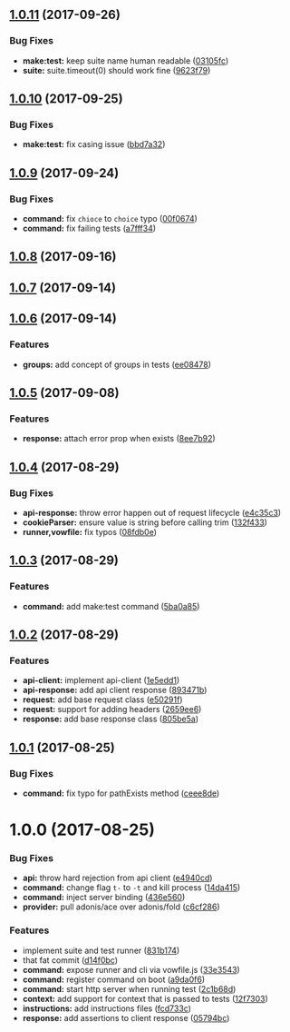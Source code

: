 <a name="1.0.11"></a>
## [1.0.11](https://github.com/adonisjs/adonis-vow/compare/v1.0.10...v1.0.11) (2017-09-26)


### Bug Fixes

* **make:test:** keep suite name human readable ([03105fc](https://github.com/adonisjs/adonis-vow/commit/03105fc))
* **suite:** suite.timeout(0) should work fine ([9623f79](https://github.com/adonisjs/adonis-vow/commit/9623f79))



<a name="1.0.10"></a>
## [1.0.10](https://github.com/adonisjs/adonis-vow/compare/v1.0.9...v1.0.10) (2017-09-25)


### Bug Fixes

* **make:test:** fix casing issue ([bbd7a32](https://github.com/adonisjs/adonis-vow/commit/bbd7a32))



<a name="1.0.9"></a>
## [1.0.9](https://github.com/adonisjs/adonis-vow/compare/v1.0.8...v1.0.9) (2017-09-24)


### Bug Fixes

* **command:** fix `chioce` to `choice` typo ([00f0674](https://github.com/adonisjs/adonis-vow/commit/00f0674))
* **command:** fix failing tests ([a7fff34](https://github.com/adonisjs/adonis-vow/commit/a7fff34))



<a name="1.0.8"></a>
## [1.0.8](https://github.com/adonisjs/adonis-vow/compare/v1.0.7...v1.0.8) (2017-09-16)



<a name="1.0.7"></a>
## [1.0.7](https://github.com/adonisjs/adonis-vow/compare/v1.0.6...v1.0.7) (2017-09-14)



<a name="1.0.6"></a>
## [1.0.6](https://github.com/adonisjs/adonis-vow/compare/v1.0.5...v1.0.6) (2017-09-14)


### Features

* **groups:** add concept of groups in tests ([ee08478](https://github.com/adonisjs/adonis-vow/commit/ee08478))



<a name="1.0.5"></a>
## [1.0.5](https://github.com/adonisjs/adonis-vow/compare/v1.0.4...v1.0.5) (2017-09-08)


### Features

* **response:** attach error prop when exists ([8ee7b92](https://github.com/adonisjs/adonis-vow/commit/8ee7b92))



<a name="1.0.4"></a>
## [1.0.4](https://github.com/adonisjs/adonis-vow/compare/v1.0.3...v1.0.4) (2017-08-29)


### Bug Fixes

* **api-response:** throw error happen out of request lifecycle ([e4c35c3](https://github.com/adonisjs/adonis-vow/commit/e4c35c3))
* **cookieParser:** ensure value is string before calling trim ([132f433](https://github.com/adonisjs/adonis-vow/commit/132f433))
* **runner,vowfile:** fix typos ([08fdb0e](https://github.com/adonisjs/adonis-vow/commit/08fdb0e))



<a name="1.0.3"></a>
## [1.0.3](https://github.com/adonisjs/adonis-vow/compare/v1.0.2...v1.0.3) (2017-08-29)


### Features

* **command:** add make:test command ([5ba0a85](https://github.com/adonisjs/adonis-vow/commit/5ba0a85))



<a name="1.0.2"></a>
## [1.0.2](https://github.com/adonisjs/adonis-vow/compare/v1.0.1...v1.0.2) (2017-08-29)


### Features

* **api-client:** implement api-client ([1e5edd1](https://github.com/adonisjs/adonis-vow/commit/1e5edd1))
* **api-response:** add api client response ([893471b](https://github.com/adonisjs/adonis-vow/commit/893471b))
* **request:** add base request class ([e50291f](https://github.com/adonisjs/adonis-vow/commit/e50291f))
* **request:** support for adding headers ([2659ee6](https://github.com/adonisjs/adonis-vow/commit/2659ee6))
* **response:** add base response class ([805be5a](https://github.com/adonisjs/adonis-vow/commit/805be5a))



<a name="1.0.1"></a>
## [1.0.1](https://github.com/adonisjs/adonis-vow/compare/v1.0.0...v1.0.1) (2017-08-25)


### Bug Fixes

* **command:** fix typo for pathExists method ([ceee8de](https://github.com/adonisjs/adonis-vow/commit/ceee8de))



<a name="1.0.0"></a>
# 1.0.0 (2017-08-25)


### Bug Fixes

* **api:** throw hard rejection from api client ([e4940cd](https://github.com/adonisjs/adonis-vow/commit/e4940cd))
* **command:** change flag `t-` to `-t` and kill process ([14da415](https://github.com/adonisjs/adonis-vow/commit/14da415))
* **command:** inject server binding ([436e560](https://github.com/adonisjs/adonis-vow/commit/436e560))
* **provider:** pull adonis/ace over adonis/fold ([c6cf286](https://github.com/adonisjs/adonis-vow/commit/c6cf286))


### Features

* implement suite and test runner ([831b174](https://github.com/adonisjs/adonis-vow/commit/831b174))
* that fat commit ([d14f0bc](https://github.com/adonisjs/adonis-vow/commit/d14f0bc))
* **command:** expose runner and cli via vowfile.js ([33e3543](https://github.com/adonisjs/adonis-vow/commit/33e3543))
* **command:** register command on boot ([a9da0f6](https://github.com/adonisjs/adonis-vow/commit/a9da0f6))
* **command:** start http server when running test ([2c1b68d](https://github.com/adonisjs/adonis-vow/commit/2c1b68d))
* **context:** add support for context that is passed to tests ([12f7303](https://github.com/adonisjs/adonis-vow/commit/12f7303))
* **instructions:** add instructions files ([fcd733c](https://github.com/adonisjs/adonis-vow/commit/fcd733c))
* **response:** add assertions to client response ([05794bc](https://github.com/adonisjs/adonis-vow/commit/05794bc))



